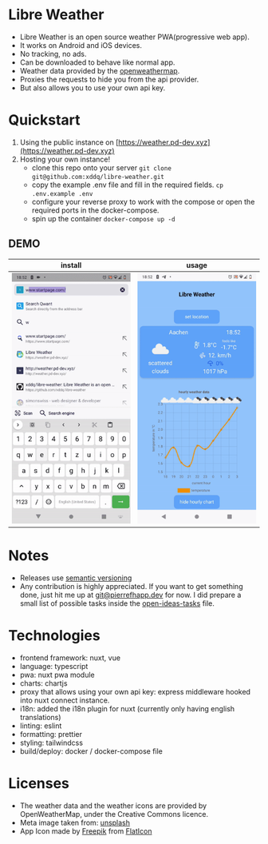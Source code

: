 # Libre Weather

- Libre Weather is an open source weather PWA(progressive web app).
- It works on Android and iOS devices.
- No tracking, no ads.
- Can be downloaded to behave like normal app.
- Weather data provided by the [openweathermap](https://openweathermap.org/).
- Proxies the requests to hide you from the api provider.
- But also allows you to use your own api key.

# Quickstart
1. Using the public instance on [https://weather.pd-dev.xyz](https://weather.pd-dev.xyz)
2. Hosting your own instance!
    - clone this repo onto your server `git clone
      git@github.com:xddq/libre-weather.git`
    - copy the example .env file and fill in the required fields. `cp
      .env.example .env`
    - configure your reverse proxy to work with the compose or open the required
      ports in the docker-compose.
    - spin up the container `docker-compose up -d`

## DEMO

install | usage
  --- | ---
<img src="https://github.com/xddq/libre-weather/blob/main/static/install.gif" width="300"> | <img src="https://github.com/xddq/libre-weather/blob/main/static/usage.gif" width="300">

# Notes
- Releases use [semantic versioning](https://semver.org/)
- Any contribution is highly appreciated. If you want to get something done,
  just hit me up at git@pierrefhapp.dev for now. I did prepare a small list of
possible tasks inside the [open-ideas-tasks](https://github.com/xddq/libre-weather/blob/main/open-ideas-tasks) file.

# Technologies
- frontend framework: nuxt, vue
- language: typescript
- pwa: nuxt pwa module
- charts: chartjs
- proxy that allows using your own api key: express middleware hooked into nuxt
  connect instance.
- i18n: added the i18n plugin for nuxt (currently only having english
  translations)
- linting: eslint
- formatting: prettier
- styling: tailwindcss
- build/deploy: docker / docker-compose file

# Licenses

- The weather data and the weather icons are provided by OpenWeatherMap, under the Creative Commons licence.
- Meta image taken from: [unsplash](https://unsplash.com/photos/mODxn7mOzms?utm_source=unsplash&utm_medium=referral&utm_content=creditShareLink)
- App Icon made by [Freepik](https://www.freepik.com) from [FlatIcon](https://www.freepik.com)
